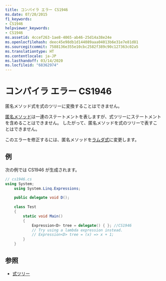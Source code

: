 ```yaml
---
title: コンパイラ エラー CS1946
ms.date: 07/20/2015
f1_keywords:
- CS1946
helpviewer_keywords:
- CS1946
ms.assetid: 4ccef263-1ae8-4065-ab46-25d14a38e24e
ms.openlocfilehash: deec45e98db1d144089aaa04013b6e31e7e81d81
ms.sourcegitcommit: 7588136e355e10cbc2582f389c90c127363c02a5
ms.translationtype: HT
ms.contentlocale: ja-JP
ms.lasthandoff: 03/14/2020
ms.locfileid: "68362974"
---
```

# <a name="compiler-error-cs1946"></a>コンパイラ エラー CS1946

匿名メソッド式を式のツリーに変換することはできません。

[匿名メソッド](../operators/delegate-operator.md)は一連のステートメントを表しますが、式ツリーにステートメントを含めることはできません。 したがって、匿名メソッドを式のツリーで表すことはできません。

このエラーを修正するには、匿名メソッドを[ラムダ式](../../programming-guide/statements-expressions-operators/lambda-expressions.md)に変更します。
  
## <a name="example"></a>例

次の例では CS1946 が生成されます。  

```csharp
// cs1946.cs  
using System;  
    using System.Linq.Expressions;  
  
    public delegate void D();  
  
    class Test  
    {  
        static void Main()  
        {  
            Expression<D> tree = delegate() { }; //CS1946  
            // Try using a lambda expression instead.  
            // Expression<D> tree = (x) => x + 1;  
        }  
    }  
```

## <a name="see-also"></a>参照

- [式ツリー](../../programming-guide/concepts/expression-trees/index.md)
